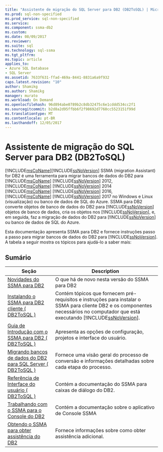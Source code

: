 ```yaml
---
title: "Assistente de migração do SQL Server para DB2 (DB2ToSQL) | Microsoft Docs"
ms.prod: sql-non-specified
ms.prod_service: sql-non-specified
ms.service: 
ms.component: ssma-db2
ms.custom: 
ms.date: 08/09/2017
ms.reviewer: 
ms.suite: sql
ms.technology: sql-ssma
ms.tgt_pltfrm: 
ms.topic: article
applies_to:
- Azure SQL Database
- SQL Server
ms.assetid: 7633f631-ffad-469a-8441-8831a6a9f932
caps.latest.revision: "10"
author: Shamikg
ms.author: Shamikg
manager: murato
ms.workload: On Demand
ms.openlocfilehash: 96d894abe0789b2c8db32475c6e1cddd534cc2f1
ms.sourcegitcommit: b2d8a2d95ffbb6f2f98692d7760cc5523151f99d
ms.translationtype: MT
ms.contentlocale: pt-BR
ms.lasthandoff: 12/05/2017
---
```

# <a name="sql-server-migration-assistant-for-db2-db2tosql"></a>Assistente de migração do SQL Server para DB2 (DB2ToSQL)
[!INCLUDE[msCoName](../../includes/msconame_md.md)][!INCLUDE[ssNoVersion](../../includes/ssnoversion_md.md)] SSMA (migration Assistant) for DB2 é uma ferramenta para migrar bancos de dados do DB2 para [!INCLUDE[msCoName](../../includes/msconame_md.md)] [!INCLUDE[ssNoVersion](../../includes/ssnoversion_md.md)] 2012, [!INCLUDE[msCoName](../../includes/msconame_md.md)] [!INCLUDE[ssNoVersion](../../includes/ssnoversion_md.md)] 2014 [!INCLUDE[msCoName](../../includes/msconame_md.md)] [!INCLUDE[ssNoVersion](../../includes/ssnoversion_md.md)] 2016, [!INCLUDE[msCoName](../../includes/msconame_md.md)] [!INCLUDE[ssNoVersion](../../includes/ssnoversion_md.md)] 2017 no Windows e Linux (visualização) ou banco de dados de SQL do Azure. SSMA para DB2 converte objetos de banco de dados do DB2 para [!INCLUDE[ssNoVersion](../../includes/ssnoversion_md.md)] objetos de banco de dados, cria os objetos nos [!INCLUDE[ssNoVersion](../../includes/ssnoversion_md.md)], e, em seguida, faz a migração de dados do DB2 para [!INCLUDE[ssNoVersion](../../includes/ssnoversion_md.md)] ou banco de dados de SQL do Azure.  
  
Esta documentação apresenta SSMA para DB2 e fornece instruções passo a passo para migrar bancos de dados do DB2 para [!INCLUDE[ssNoVersion](../../includes/ssnoversion_md.md)]. A tabela a seguir mostra os tópicos para ajudá-lo a saber mais:  
  
## <a name="contents"></a>Sumário  
  
|Seção|Description|  
|-----------|---------------|  
|[Novidades do SSMA para DB2](http://msdn.microsoft.com/en-us/1cc38f85-3caa-42d0-8c76-a380c1d15c67)|O que há de novo nesta versão do SSMA para DB2|  
|[Instalando o SSMA para DB2 cliente &#40; DB2ToSQL &#41;](../../ssma/db2/installing-ssma-for-db2-client-db2tosql.md)|Contém tópicos que fornecem pré-requisitos e instruções para instalar o SSMA para cliente DB2 e os componentes necessários no computador que está executando [!INCLUDE[ssNoVersion](../../includes/ssnoversion_md.md)].|  
|[Guia de Introdução com o SSMA para DB2 &#40; DB2ToSQL &#41;](../../ssma/db2/getting-started-with-ssma-for-db2-db2tosql.md)|Apresenta as opções de configuração, projetos e interface do usuário.|  
|[Migrando bancos de dados do DB2 para SQL Server &#40; DB2ToSQL &#41;](../../ssma/db2/migrating-db2-databases-to-sql-server-db2tosql.md)|Fornece uma visão geral do processo de conversão e informações detalhadas sobre cada etapa do processo.|  
|[Referência de Interface do usuário &#40; DB2ToSQL &#41;](../../ssma/db2/user-interface-reference-db2tosql.md)|Contém a documentação do SSMA para caixas de diálogo do DB2.|  
|[Trabalhando com o SSMA para o Console do DB2](http://msdn.microsoft.com/en-us/29d8787c-632e-4ff7-9ccc-3f7ad40480ec)|Contém a documentação sobre o aplicativo de Console SSMA|  
|[Obtendo o SSMA para obter assistência do DB2](http://go.microsoft.com/fwlink/?LinkID=708538&clcid=0x409)|Fornece informações sobre como obter assistência adicional.|  
  
